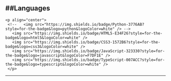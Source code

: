 ##Languages
---
    <p align="center">
     <!--   <img src="https://img.shields.io/badge/Python-3776AB?style=for-the-badge&logo=python&logoColor=white" /> -->
       <img src="https://img.shields.io/badge/HTML5-E34F26?style=for-the-badge&logo=html5&logoColor=white" />
       <img src="https://img.shields.io/badge/CSS3-1572B6?style=for-the-badge&logo=css3&logoColor=white" />
       <img src="https://img.shields.io/badge/JavaScript-323330?style=for-the-badge&logo=javascript&logoColor=F7DF1E" />
       <img src="https://img.shields.io/badge/TypeScript-007ACC?style=for-the-badge&logo=typescript&logoColor=white" />
     </p>

---
